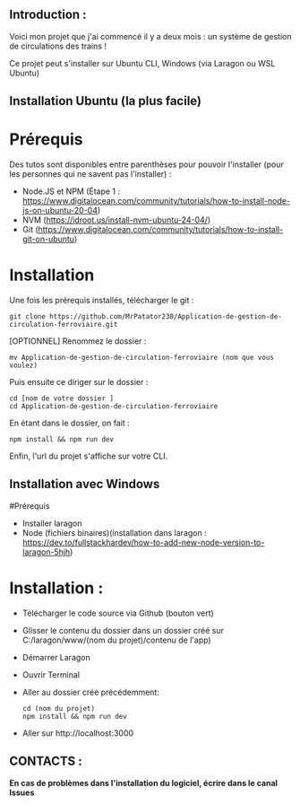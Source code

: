 ## Introduction : 

Voici mon projet que j'ai commencé il y a deux mois : un système de gestion de circulations des trains ! 

Ce projet peut s'installer sur Ubuntu CLI, Windows (via Laragon ou WSL Ubuntu)

## Installation Ubuntu (la plus facile)

   # Prérequis

Des tutos sont disponibles entre parenthèses pour pouvoir l'installer (pour les personnes qui ne savent pas l'installer) : 

- Node.JS et NPM (Étape 1 : https://www.digitalocean.com/community/tutorials/how-to-install-node-js-on-ubuntu-20-04)
- NVM (https://idroot.us/install-nvm-ubuntu-24-04/)
- Git (https://www.digitalocean.com/community/tutorials/how-to-install-git-on-ubuntu)

# Installation

Une fois les prérequis installés, télécharger le git : 

    git clone https://github.com/MrPatator230/Application-de-gestion-de-circulation-ferroviaire.git

[OPTIONNEL] Renommez le dossier : 

    mv Application-de-gestion-de-circulation-ferroviaire (nom que vous voulez)

Puis ensuite ce diriger sur le dossier : 

    cd [nom de votre dossier ]
    cd Application-de-gestion-de-circulation-ferroviaire

En étant dans le dossier, on fait : 

    npm install && npm run dev


Enfin, l'url du projet s'affiche sur votre CLI.



## Installation avec Windows

#Prérequis

- Installer laragon
- Node (fichiers binaires)(installation dans laragon : https://dev.to/fullstackhardev/how-to-add-new-node-version-to-laragon-5hjh)

# Installation : 

- Télécharger le code source via Github (bouton vert)
- Glisser le contenu du dossier dans un dossier créé sur C:/laragon/www/(nom du projet)/contenu de l'app)
- Démarrer Laragon
- Ouvrir Terminal
- Aller au dossier créé précédemment:

      cd (nom du projet)
      npm install && npm run dev

- Aller sur http://localhost:3000


## CONTACTS :

**En cas de problèmes dans l'installation du logiciel, écrire dans le canal Issues**
